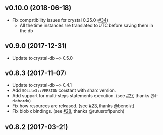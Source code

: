 ## v0.10.0 (2018-06-18)

* Fix compatibility issues for crystal 0.25.0 ([#34](https://github.com/crystal-lang/crystal-sqlite3/pull/34))
  * All the time instances are translated to UTC before saving them in the db

## v0.9.0 (2017-12-31)

* Update to crystal-db ~> 0.5.0

## v0.8.3 (2017-11-07)

* Update to crystal-db ~> 0.4.1
* Add `SQLite3::VERSION` constant with shard version.
* Add support for multi-steps statements execution. (see [#27](https://github.com/crystal-lang/crystal-sqlite3/pull/27), thanks @t-richards)
* Fix how resources are released. (see [#23](https://github.com/crystal-lang/crystal-sqlite3/pull/23), thanks @benoist)
* Fix blob c bindings. (see [#28](https://github.com/crystal-lang/crystal-sqlite3/pull/28), thanks @rufusroflpunch)

## v0.8.2 (2017-03-21)
